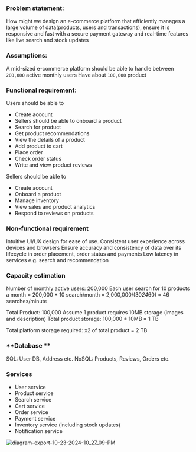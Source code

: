 ### **Problem statement:** 
How might we design an e-commerce platform that efficiently manages a large volume of data(products, users and transactions), ensure it is responsive and fast with a secure payment gateway and real-time features like live search and stock updates

### **Assumptions:** 
A mid-sized e-commerce platform should be able to 
 handle between `200,000` active monthly users 
Have about `100,000` product 


### **Functional requirement:**
Users should be able to 
* Create account
* Sellers should be able to onboard a product 
* Search for product 
* Get product recommendations 
* View the details of a product 
* Add product to cart
* Place order 
* Check order status 
* Write and view product reviews  

Sellers should be able to 
* Create account 
* Onboard a product 
* Manage inventory 
* View sales and product analytics
* Respond to reviews on products 

### **Non-functional requirement** 
Intuitive UI/UX design for ease of use.
Consistent user experience across devices and browsers 
Ensure accuracy and consistency of data over its lifecycle in order placement, order status and payments
Low latency in services e.g. search and recommendation 

### **Capacity estimation**

Number of monthly active users: 200,000 
Each user search for 10 products a month 
= 200,000 * 10 search/month 
= 2,000,000/(30*24*60)
= 46 searches/minute

Total Product: 100,000
Assume 1 product requires 10MB storage (images and description)
Total product storage: 100,000 * 10MB 
= 1 TB 

Total platform storage required: x2 of total product = 2 TB 

### **Database **
SQL: User DB, Address etc.
NoSQL: Products, Reviews, Orders etc.

### **Services**
* User service
* Product service 
* Search service 
* Cart service 
* Order service 
* Payment service 
* Inventory service (including stock updates) 
* Notification service


![diagram-export-10-23-2024-10_27_09-PM](https://res.cloudinary.com/dzodph4o8/image/upload/v1729721482/diagram-export-10-23-2024-10_27_09-PM_tdb1pl.png)


